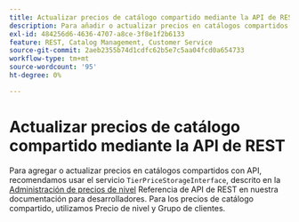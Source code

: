 ```yaml
---
title: Actualizar precios de catálogo compartido mediante la API de REST
description: Para añadir o actualizar precios en catálogos compartidos con API, recomendamos utilizar el servicio TierPriceStorageInterface, descrito en [Administrar precios de nivel](https://developer.adobe.com/commerce/webapi/rest/modules/catalog/catalog-pricing/#manage-tier-prices) Referencia de API de REST en nuestra documentación para desarrolladores. Para los precios de catálogo compartido, utilizamos Precio de nivel y Grupo de clientes.
exl-id: 484256d6-4636-4707-a8ce-3f8e1f2b6133
feature: REST, Catalog Management, Customer Service
source-git-commit: 2aeb2355b74d1cdfc62b5e7c5aa04fcd0a654733
workflow-type: tm+mt
source-wordcount: '95'
ht-degree: 0%

---
```


# Actualizar precios de catálogo compartido mediante la API de REST

Para agregar o actualizar precios en catálogos compartidos con API, recomendamos usar el servicio `TierPriceStorageInterface`, descrito en la [Administración de precios de nivel](https://developer.adobe.com/commerce/webapi/rest/modules/catalog/catalog-pricing/#manage-tier-prices) Referencia de API de REST en nuestra documentación para desarrolladores. Para los precios de catálogo compartido, utilizamos Precio de nivel y Grupo de clientes.
